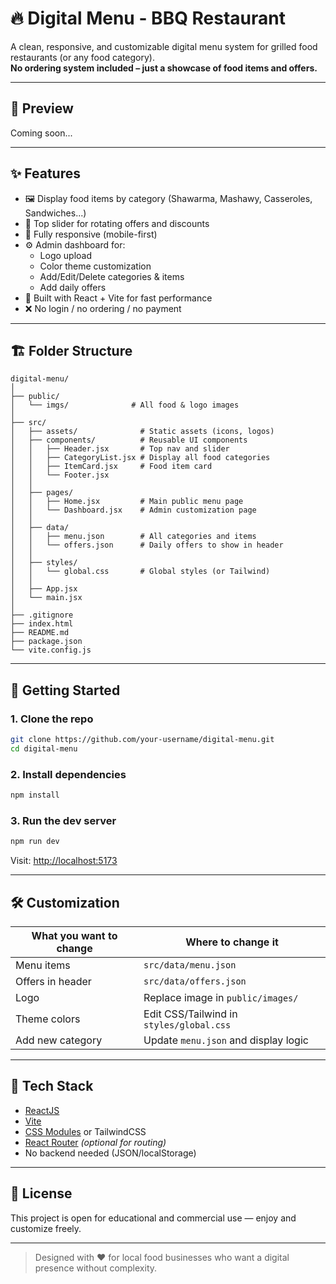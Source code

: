 # 🔥 Digital Menu - BBQ Restaurant

A clean, responsive, and customizable digital menu system for grilled food restaurants (or any food category).  
**No ordering system included – just a showcase of food items and offers.**

---

## 📸 Preview

Coming soon...

---

## ✨ Features

- 🖼️ Display food items by category (Shawarma, Mashawy, Casseroles, Sandwiches...)
- 🧾 Top slider for rotating offers and discounts
- 📱 Fully responsive (mobile-first)
- ⚙️ Admin dashboard for:
  - Logo upload
  - Color theme customization
  - Add/Edit/Delete categories & items
  - Add daily offers
- 🧠 Built with React + Vite for fast performance
- ❌ No login / no ordering / no payment

---

## 🏗️ Folder Structure

```
digital-menu/
│
├── public/
│   └── imgs/              # All food & logo images
│
├── src/
│   ├── assets/              # Static assets (icons, logos)
│   ├── components/          # Reusable UI components
│   │   ├── Header.jsx       # Top nav and slider
│   │   ├── CategoryList.jsx # Display all food categories
│   │   ├── ItemCard.jsx     # Food item card
│   │   └── Footer.jsx
│   │
│   ├── pages/
│   │   ├── Home.jsx         # Main public menu page
│   │   └── Dashboard.jsx    # Admin customization page
│   │
│   ├── data/
│   │   ├── menu.json        # All categories and items
│   │   └── offers.json      # Daily offers to show in header
│   │
│   ├── styles/
│   │   └── global.css       # Global styles (or Tailwind)
│   │
│   ├── App.jsx
│   └── main.jsx
│
├── .gitignore
├── index.html
├── README.md
├── package.json
└── vite.config.js
```

---

## 🚀 Getting Started

### 1. Clone the repo

```bash
git clone https://github.com/your-username/digital-menu.git
cd digital-menu
```

### 2. Install dependencies

```bash
npm install
```

### 3. Run the dev server

```bash
npm run dev
```

Visit: [http://localhost:5173](http://localhost:5173)

---

## 🛠️ Customization

| What you want to change | Where to change it |
|-------------------------|--------------------|
| Menu items              | `src/data/menu.json` |
| Offers in header        | `src/data/offers.json` |
| Logo                    | Replace image in `public/images/` |
| Theme colors            | Edit CSS/Tailwind in `styles/global.css` |
| Add new category        | Update `menu.json` and display logic |

---

## 🧰 Tech Stack

- [ReactJS](https://reactjs.org/)
- [Vite](https://vitejs.dev/)
- [CSS Modules](https://github.com/css-modules/css-modules) or TailwindCSS
- [React Router](https://reactrouter.com/) *(optional for routing)*
- No backend needed (JSON/localStorage)

---

## 📄 License

This project is open for educational and commercial use — enjoy and customize freely.

---

> Designed with ❤️ for local food businesses who want a digital presence without complexity.
